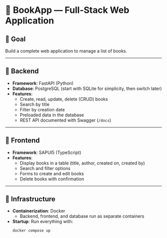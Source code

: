 # 📖 BookApp — Full-Stack Web Application

## 🎯 Goal
Build a complete web application to manage a list of books.

---

## 🔹 Backend
- **Framework**: FastAPI (Python)
- **Database**: PostgreSQL (start with SQLite for simplicity, then switch later)
- **Features**:
    - Create, read, update, delete (CRUD) books
    - Search by title
    - Filter by creation date
    - Preloaded data in the database
    - REST API documented with Swagger (`/docs`)

---

## 🔹 Frontend
- **Framework**: SAPUI5 (TypeScript)
- **Features**:
    - Display books in a table (title, author, created on, created by)
    - Search and filter options
    - Forms to create and edit books
    - Delete books with confirmation

---

## 🔹 Infrastructure
- **Containerization**: Docker
    - Backend, frontend, and database run as separate containers
- **Startup**: Run everything with:
  ```bash
  docker compose up